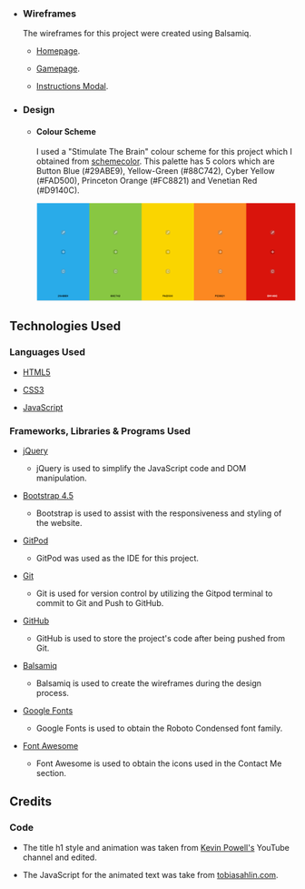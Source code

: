 - ### Wireframes

  The wireframes for this project were created using Balsamiq.

  - [Homepage](https://github.com/Johnny-Morgan/memory-blocks/blob/master/assets/docs/wireframes_homepage.pdf).

  - [Gamepage](https://github.com/Johnny-Morgan/memory-blocks/blob/master/assets/docs/wireframes_gamepage.pdf).

  - [Instructions Modal](https://github.com/Johnny-Morgan/memory-blocks/blob/master/assets/docs/wireframes_instructions_modal.pdf).

- ### Design

  - #### Colour Scheme

    I used a "Stimulate The Brain" colour scheme for this project which I obtained from [schemecolor](https://www.schemecolor.com/stimulate-the-brain.php).
    This palette has 5 colors which are Button Blue (#29ABE9), Yellow-Green (#88C742), Cyber Yellow (#FAD500), Princeton Orange (#FC8821) and Venetian Red (#D9140C).
    
    ![Image](assets/images/palette.png)

## Technologies Used

### Languages Used

- [HTML5](https://en.wikipedia.org/wiki/HTML5)

- [CSS3](https://en.wikipedia.org/wiki/Cascading_Style_Sheets)

- [JavaScript](https://www.javascript.com/)

### Frameworks, Libraries & Programs Used

- [jQuery](https://jquery.com/)

  - jQuery is used to simplify the JavaScript code and DOM manipulation. 

- [Bootstrap 4.5](https://getbootstrap.com/)

  - Bootstrap is used to assist with the responsiveness and styling of the website.

- [GitPod](https://gitpod.io)

  - GitPod was used as the IDE for this project.

- [Git](https://git-scm.com/)

  - Git is used for version control by utilizing the Gitpod terminal to commit to Git and Push to GitHub.

- [GitHub](https://github.com/)

  - GitHub is used to store the project's code after being pushed from Git.

- [Balsamiq](https://balsamiq.com/)

  - Balsamiq is used to create the wireframes during the design process.

- [Google Fonts](https://fonts.google.com/)

  - Google Fonts is used to obtain the Roboto Condensed font family.

- [Font Awesome](https://fontawesome.com/)

  - Font Awesome is used to obtain the icons used in the Contact Me section.


## Credits

### Code

- The title h1 style and animation was taken from [Kevin Powell's](https://www.youtube.com/watch?v=f3mwKLXpOLk&t=670s&ab_channel=KevinPowell) YouTube channel and edited.

- The JavaScript for the animated text was take from [tobiasahlin.com](https://tobiasahlin.com/moving-letters/#9).